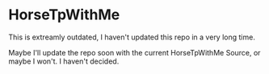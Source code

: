 # HorseTpWithMe
This is extreamly outdated, I haven't updated this repo in a very long time.

Maybe I'll update the repo soon with the current HorseTpWithMe Source, or maybe I won't. I haven't decided.
